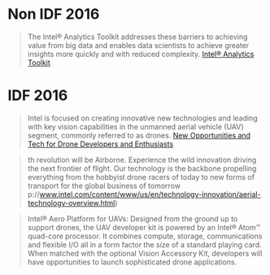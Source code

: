 # Non IDF 2016

> The Intel® Analytics Toolkit addresses these barriers to achieving value from big data and enables data scientists to achieve greater insights more quickly and with reduced complexity. [Intel® Analytics Toolkit](http://www.intel.com/content/www/us/en/software/intel-graph-solutions.html)

# IDF 2016

> Intel is focused on creating innovative new technologies and leading with key vision capabilities in the unmanned aerial vehicle (UAV) segment, commonly referred to as drones. [New Opportunities and Tech for Drone Developers and Enthusiasts](https://newsroom.intel.com/chip-shots/new-opportunities-tech-drone-developers-enthusiasts/)

> th revolution will be Airborne. Experience the wild innovation driving the next frontier of flight. Our technology is the backbone propelling everything from the hobbyist drone racers of today to new forms of transport for the global business of tomorrow p://www.intel.com/content/www/us/en/technology-innovation/aerial-technology-overview.html)

> Intel® Aero Platform for UAVs: Designed from the ground up to support drones, the UAV developer kit is powered by an Intel® Atom™ quad-core processor. It combines compute, storage, communications and flexible I/O all in a form factor the size of a standard playing card. When matched with the optional Vision Accessory Kit, developers will have opportunities to launch sophisticated drone applications.
